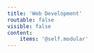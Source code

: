 ```yaml
---
title: 'Web Development'
routable: false
visible: false
content:
    items: '@self.modular'
---
```


